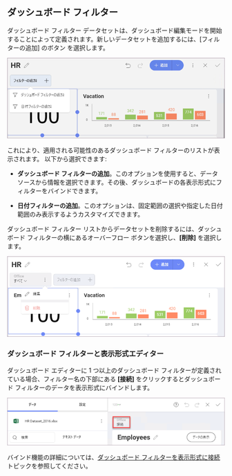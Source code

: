 ## ダッシュボード フィルター

ダッシュボード フィルター データセットは、ダッシュボード編集モードを開始することによって定義されます。新しいデータセットを追加するには、[フィルターの追加] のボタン を選択します。

<img src="images/add-new-dashboard-filter.png" alt="Adding a new dashboard filter" class="responsive-img"/>

これにより、適用される可能性のあるダッシュボード フィルターのリストが表示されます。
以下から選択できます:

  - **ダッシュボード フィルターの追加**。このオプションを使用すると、データ ソースから情報を選択できます。その後、ダッシュボードの各表示形式にフィルターをバインドできます。

  - **日付フィルターの追加**。このオプションは、固定範囲の選択や指定した日付範囲のみ表示するようカスタマイズできます。

ダッシュボード フィルター リストからデータセットを削除するには、ダッシュボード フィルターの横にあるオーバーフロー ボタンを選択し、**[削除]** を選択します。

<img src="images/remove-dashboard-filter.png" alt="Removing a dashboard filter" class="responsive-img"/>

### ダッシュボード フィルターと表示形式エディター

ダッシュボード エディターに 1 つ以上のダッシュボード フィルターが定義されている場合、フィルター名の下部にある **[接続]** をクリックするとダッシュボード フィルターのデータを表示形式にバインドします。

<img src="images/connect-dashboard-filter-visualization-editor.png" alt="Connecting to a dashboard filter in the visualization editor" class="responsive-img"/>

バインド機能の詳細については、[ダッシュボード フィルターを表示形式に接続](connecting-dashboard-filters-visualization.html)トピックを参照してください。
